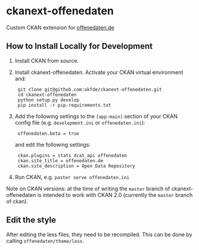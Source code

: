 # ckanext-offenedaten

Custom CKAN extension for [offenedaten.de](http://offenedaten.de/)

## How to Install Locally for Development

1. Install CKAN from source.

2. Install ckanext-offenedaten. Activate your CKAN virtual environment and:

        git clone git@github.com:okfde/ckanext-offenedaten.git
        cd ckanext-offenedaten
        python setup.py develop
        pip install -r pip-requirements.txt

3. Add the following settings to the `[app:main]` section of your CKAN config
   file (e.g. `development.ini` or `offenedaten.ini`):

        offenedaten.beta = true

   and edit the following settings:

        ckan.plugins = stats dcat_api offenedaten
        ckan.site_title = offenedaten.de
        ckan.site_description = Open Data Repository

4. Run CKAN, e.g. `paster serve offenedaten.ini`

Note on CKAN versions: at the time of writing the `master` branch of
ckanext-offenedaten is intended to work with CKAN 2.0 (currently the `master` branch
of ckan).

## Edit the style

After editing the less files, they need to be recompiled. This can be done by calling `offenedaten/theme/less`.

